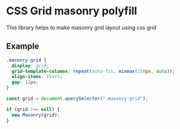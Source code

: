 # CSS Grid masonry polyfill

This library helps to make masonry grid layout using css grid

## Example

```css
.masonry-grid {
  display: grid;
  grid-template-columns: repeat(auto-fit, minmax(150px, auto));
  align-items: start;
  gap: 12px;
}
```

```ts
const grid = document.querySelector(".masonry-grid");

if (grid !== null) {
  new Masonry(grid);
}
```
